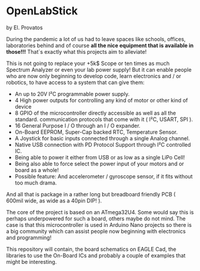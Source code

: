 # OpenLabStick
by El. Provatos

During the pandemic a lot of us had to leave spaces like schools, offices, laboratories behind and of course 
<b>all the nice equipment that is available in those!!!</b> That´s exactly what this projects aim to alleviate!

This is not going to replace your +5k$ Scope or ten times as much Spectrum Analyzer or even your lab power supply!
But it can enable people who are now only beginning to develop code, learn electronics and / or robotics,
to have access to a system that can give them:

  - An up to 20V I²C programmable power supply.
  - 4 High power outputs for controlling any kind of motor or other kind of device
  - 8 GPIO of the microcontroller directly accessible as well as all the standard.
    communication protocols that come with it ( I²C, USART, SPI ).
  - 16 General Purpose I / O through an I / O expander.
  - On-Board EEPROM, Super-Cap backed RTC, Temperature Sensor.
  - A Joystick for basic inputs connected through a single Analog channel.
  - Native USB connection with PD Protocol Support through I²C controlled IC.
  - Being able to power it either from USB or as low as a single LiPo Cell!
  - Being also able to force select the power input of your motors and or board as a whole!
  - Possible feature: And accelerometer / gyroscope sensor, if it fits without too much drama.
  
And all that is package in a rather long but breadboard friendly PCB ( 600mil wide, as wide as a 40pin DIP! ).

The core of the project is based on an ATmega32U4. Some would say this is perhaps underpowered for such a board,
others maybe do not mind. The case is that this microcontroller is used in Arduino Nano projects so there is a
big community which can assist people now beginning with electronics and programming!
  
This repository will contain, the board schematics on EAGLE Cad, the libraries to use the On-Board ICs and
probably a couple of examples that might be interesting.
